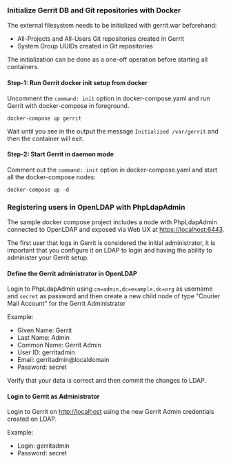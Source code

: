 ### Initialize Gerrit DB and Git repositories with Docker

The external filesystem needs to be initialized with gerrit.war beforehand:

* All-Projects and All-Users Git repositories created in Gerrit
* System Group UUIDs created in Git repositories

The initialization can be done as a one-off operation before starting all containers.

#### Step-1: Run Gerrit docker init setup from docker

Uncomment the `command: init` option in docker-compose.yaml and run Gerrit with docker-compose in foreground.

```
docker-compose up gerrit
```

Wait until you see in the output the message `Initialized /var/gerrit` and then the container will exit.

#### Step-2: Start Gerrit in daemon mode

Comment out the `command: init` option in docker-compose.yaml and start all the docker-compose nodes:

```
docker-compose up -d
```

### Registering users in OpenLDAP with PhpLdapAdmin

The sample docker compose project includes a node with PhpLdapAdmin connected to OpenLDAP and exposed via Web UX at [https://localhost:6443](https://localhost:6443).

The first user that logs in Gerrit is considered the initial administrator, it is important that you configure it on LDAP to login and having the ability to administer your Gerrit setup.

#### Define the Gerrit administrator in OpenLDAP

Login to PhpLdapAdmin using `cn=admin,dc=example,dc=org` as username and `secret` as password and then create a new child node of type "Courier Mail Account" for the Gerrit Administrator

Example:

* Given Name: Gerrit
* Last Name: Admin
* Common Name: Gerrit Admin
* User ID: gerritadmin
* Email: gerritadmin@localdomain
* Password: secret

Verify that your data is correct and then commit the changes to LDAP.

#### Login to Gerrit as Administrator

Login to Gerrit on [http://localhost](http://localhost) using the new Gerrit Admin credentials created on LDAP.

Example:

* Login: gerritadmin
* Password: secret